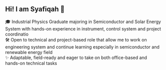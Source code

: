 ## Hi! I am Syafiqah 👋

<!--
**syafiqahwahab/syafiqahwahab** is a ✨ _special_ ✨ repository because its `README.md` (this file) appears on your GitHub profile.
--!>

🎓 Industrial Physics Graduate majoring in Semiconductor and Solar Energy System with hands-on experience in instrument, control system and project coordinatio<br/>
🛠 Open to technical and project-based role that allow me to work on engineering system and continue learning especially in semiconductor and renewable energy field<br/>
✨ Adaptable, field-ready and eager to take on both office-based and hands-on technical tasks<br/>

